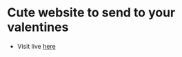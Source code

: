 # Cute website to send to your valentines
* Visit live [here](https://kenyounot123.github.io/valentines_game/)
